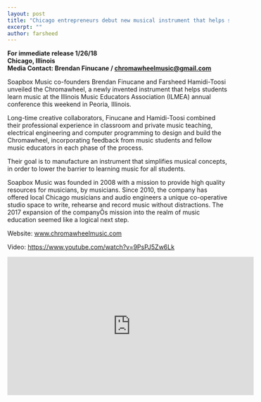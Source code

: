 ```yaml
---
layout: post
title: "Chicago entrepreneurs debut new musical instrument that helps students learn music"
excerpt: ""
author: farsheed
---
```


**For immediate release 1/26/18**  
**Chicago, Illinois**  
**Media Contact: Brendan Finucane / chromawheelmusic@gmail.com**

Soapbox Music co-founders Brendan Finucane and Farsheed Hamidi-Toosi unveiled the Chromawheel, a newly invented instrument that helps students learn music at the Illinois Music Educators Association (ILMEA) annual conference this weekend in Peoria, Illinois.

Long-time creative collaborators, Finucane and Hamidi-Toosi combined their professional experience in classroom and private music teaching, electrical engineering and computer programming to design and build the Chromawheel, incorporating feedback from music students and fellow music educators in each phase of the process.

Their goal is to manufacture an instrument that simplifies musical concepts, in order to lower the barrier to learning music for all students.

Soapbox Music was founded in 2008 with a mission to provide high quality resources for musicians, by musicians. Since 2010, the company has offered local Chicago musicians and audio engineers a unique co-operative studio space to write, rehearse and record music without distractions. The 2017 expansion of the companyÕs mission into the realm of music education seemed like a logical next step.

Website: www.chromawheelmusic.com

Video: https://www.youtube.com/watch?v=9PsPJ5Zw6Lk

<iframe width="560" height="315" src="https://www.youtube.com/embed/9PsPJ5Zw6Lk" frameborder="0" allow="autoplay; encrypted-media" allowfullscreen></iframe>
